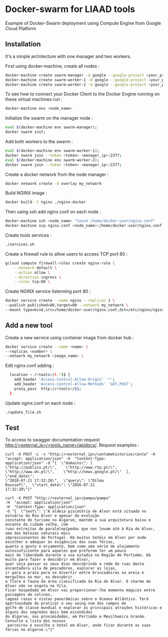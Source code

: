 # Docker-swarm for LIAAD tools

Example of Docker-Swarm deployment using Compute Engine from Google Cloud Platform

## Installation
It's a simple architecture with one manager and two workers.

First using docker-machine, create all nodes :

```bash
docker-machine create swarm-manager -d google --google-project <your_project>
docker-machine create swarm-worker-1 -d google --google-project <your_project>
docker-machine create swarm-worker-2 -d google --google-project <your_project>
```
To see how to connect your Docker Client to the Docker Engine running on these virtual machines run :
```bash
docker-machine env <node_name>
```
Initialize the swarm on the manager node : 
```bash
eval $(docker-machine env swarm-manager);
docker swarm init;
```
Add both workers to the swarm :
```bash
eval $(docker-machine env swarm-worker-1);
docker swarm join --token <token> <manager_ip>:2377;
eval $(docker-machine env swarm-worker-2);
docker swarm join --token <token> <manager_ip>:2377;
```
Create a docker network from the node manager :
```bash
docker network create -d overlay my_network
```
Build NGINX image :
```bash
docker build -t nginx ./nginx-docker
```
Then using ssh add nginx.conf on each node :
```bash
docker-machine ssh <node_name> "touch /home/docker-user/nginx.conf"
docker-machine scp nginx.conf <node_name>:/home/docker-user/nginx.conf
```
Create tools services :
```bash
./services.sh
```
Create a firewall rule to allow users to access TCP port 80 : 
```bash
gcloud compute firewall-rules create nginx-rule \
    --network default \
    --action allow \
    --direction ingress \
    --rules tcp:80 \
```
Create NGINX service listenning port 80 :
```bash
docker service create --name nginx --replicas 1 \ 
--publish published=80,target=80 --network my_network \  
--mount type=bind,src=/home/docker-user/nginx.conf,dst=/etc/nginx/nginx.conf nginx \
```
## Add a new tool
Create a new service using container image from docker hub :
```bash
docker service create --name <name> \
--replicas <number> \
--network my_network <image_name> \
```
Edit nginx.conf adding : 
```bash
  location ~ /<tools>/(.*)$ {
    add_header 'Access-Control-Allow-Origin' '*';
    add_header 'Access-Control-Allow-Methods' 'GET,POST';
    proxy_pass  http://<tools>/$1;
  }
```
Update nginx.conf on each node : 
```bash
./update_file.sh
```
## Test
To access to swagger documentation request [http://<external_ip>/<tools_name>/apidocs/]().
Request examples :
```
curl -X POST -L -v "http://<external_ip>/contamehistorias/conta" -H  
"accept: application/json" -H  "Content-Type: 
application/json" -d "{  \"domains\": [    
\"http://publico.pt/\",    \"http://www.rtp.pt/\",    
\"http://www.dn.pt/\",    \"http://news.google.pt/\"  ],  \"end_date\": 
\"2018-07-21 17:32:28\",  \"query\": \"Dilma 
Roussef\",  \"start_date\": \"2016-07-21 
17:32:28\"}"

curl -X POST "http://<external_ip>/pampo/pampo" 
-H  "accept: application/json" 
-H  "Content-Type: application/json" 
-d "{  \"text\": \"A aldeia piscatória de Alvor está situada no estuário do Rio Alvor e apesar da evolução 
constante do turismo no Algarve, mantém a sua arquitetura baixa e encanto da cidade velha, com 
ruas estreitas de paralelepípedos que nos levam até à Ria de Alvor, uma das belezas naturais mais 
impressionantes de Portugal. Há muitos hotéis em Alvor por onde escolher e adequar às exigências das suas férias, 
quanto a gosto e orçamento, bem como uma série de alojamento autossuficiente para aqueles que preferem ter um pouco 
mais de liberdade durante a sua estadia na Região de Portimão. Há muito para fazer e descobrir em Alvor, 
quer seja passar os seus dias descobrindo a rede de ruas desta encantadora vila de pescadores, explorar as lojas, 
ir para a praia para se divertir entre brincadeiras na areia e mergulhos no mar, ou descobrir 
a flora e fauna da área classificada da Ria de Alvor. O charme de Alvor não se esgota na Vila. 
Ficar hospedado em Alvor vai proporcionar-lhe momento mágicos entre paisagens de colinas, 
lagoas rasas e vistas panorâmicas sobre o Oceano Atlântico. Terá oportunidade de praticar o seu swing num dos campos de 
golfe de classe mundial e explorar as principais atrações históricas e alguns dos segredos mais bem escondidos 
do Algarve, nas proximidades, em Portimão e Mexilhoeira Grande. Consulte a lista dos nossos
 parceiros e escolha o hotel em Alvor, onde ficar durante as suas férias no Algarve.\"}"

```
